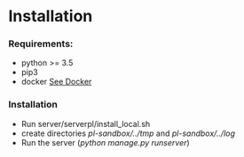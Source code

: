 # Installation

### Requirements:

- python >= 3.5
- pip3
- docker [See Docker](https://docs.docker.com/engine/installation/linux/docker-ce/debian/)

### Installation

- Run server/serverpl/install_local.sh
- create directories *pl-sandbox/../tmp* and *pl-sandbox/../log*
- Run the server (*python manage.py runserver*)

